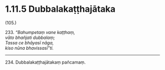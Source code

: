 

# 1.11.5 Dubbalakaṭṭhajātaka




(105.)

233\. _“Bahumpetaṃ vane kaṭṭhaṃ,_  
_vāto bhañjati dubbalaṃ;_  
_Tassa ce bhāyasī nāga,_  
_kiso nūna bhavissasī”ti._  


---

234\. Dubbalakaṭṭhajātakaṃ pañcamaṃ.





